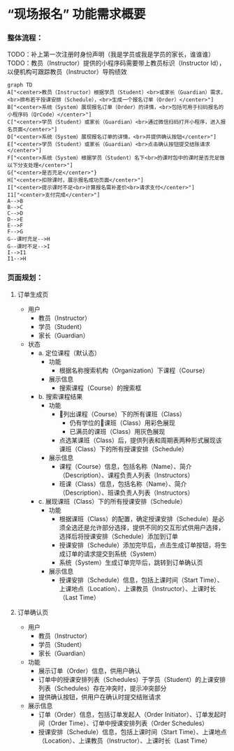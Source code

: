 # “现场报名” 功能需求概要

### 整体流程：

TODO：补上第一次注册时身份声明（我是学员或我是学员的家长，谁谁谁）
TODO：教员（Instructor）提供的小程序码需要带上教员标识（Instructor Id），以便机构可跟踪教员（Instructor）导购绩效

```mermaid
graph TD
A["<center>教员（Instructor）根据学员（Student）<br>或家长（Guardian）需求，<br>排布若干授课安排（Schedule），<br>生成一个报名订单（Order）</center>"]
B["<center>系统（System）展现报名订单（Order）的详情，<br>包括可用于扫码报名的小程序码（QrCode）</center>"]
C["<center>学员（Student）或家长（Guardian）<br>通过微信扫码打开小程序，进入报名页面</center>"]
D["<center>系统（System）展现报名订单的详情，<br>并提供确认按钮</center>"]
E["<center>学员（Student）或家长（Guardian）<br>点击确认按钮提交结账请求</center>"]
F["<center>系统（System）根据学员（Student）名下<br>的课时包中的课时是否充足做以下分支处理</center>"]
G{"<center>是否充足</center>"}
H["<center>扣除课时，展示报名成功页面</center>"]
I["<center>提示课时不足<br>计算报名需补差价<br>请求支付</center>"]
I1["<center>支付完成</center>"]
A-->B
B-->C
C-->D
D-->E
E-->F
F-->G
G--课时充足-->H
G--课时不足-->I
I-->I1
I1-->H
```

### 页面规划：

1. 订单生成页
	* 用户
		* 教员（Instructor）
		* 学员（Student）
		* 家长（Guardian）
	* 状态
		- a. 定位课程（默认态）
			* 功能
				* 根据名称搜索机构（Organization）下课程（Course）
			* 展示信息
				* 搜索课程（Course）的搜索框
		- b. 搜索课程结果
			* 功能
				* 列出课程（Course）下的所有课班（Class）
					* 仍有学位的课班（Class）用彩色展现
					* 已满员的课班（Class）用灰色展现
				* 点选某课班（Class）后，提供列表和周期表两种形式展现该课班（Class）下的所有授课安排（Schedule）
			* 展示信息
				* 课程（Course）信息，包括名称（Name）、简介（Description）、课程负责人列表（Instructors）
				* 班课（Class）信息，包括名称（Name）、简介（Description）、班课负责人列表（Instructors）
		- c. 展现课班（Class）下的所有授课安排（Schedule）
			* 功能
				* 根据课班（Class）的配置，确定授课安排（Schedule）是必须全选还是允许部分选择，提供不同的交互形式供用户选择，选择后将授课安排（Schedule）添加到订单
				* 授课安排（Schedule）添加完毕后，点击生成订单按钮，将生成订单的请求提交到系统（System）
				* 系统（System）生成订单完毕后，跳转到订单确认页
			* 展示信息
				* 授课安排（Schedule）信息，包括上课时间（Start Time）、上课地点（Location）、上课教员（Instructor）、上课时长（Last Time）

2. 订单确认页
	* 用户
		* 教员（Instructor）
		* 学员（Student）
		* 家长（Guardian）
	* 功能
		* 展示订单（Order）信息，供用户确认
		* 订单中的授课安排列表（Schedules）于学员（Student）的上课安排列表（Schedules）存在冲突时，提示冲突部分
		* 提供确认按钮，供用户在确认时提交结账请求
	* 展示信息
		* 订单（Order）信息，包括订单发起人（Order Initiator）、订单发起时间（Order Time）、订单中授课安排列表（Order Schedules）
		* 授课安排（Schedule）信息，包括上课时间（Start Time）、上课地点（Location）、上课教员（Instructor）、上课时长（Last Time）
<!--stackedit_data:
eyJoaXN0b3J5IjpbLTE0NTc3NjAwNjEsLTEzNzQ2ODcxMzNdfQ
==
-->